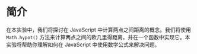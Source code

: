# 简介

在本实验中，我们将探讨在 JavaScript 中计算两点之间距离的概念。我们将使用 `Math.hypot()` 方法来计算两点之间的欧几里得距离，并在一个函数中实现它。本实验将帮助你理解如何在 JavaScript 中使用数学公式来解决问题。
